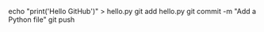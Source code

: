 echo "print('Hello GitHub')" > hello.py
git add hello.py
git commit -m "Add a Python file"
git push
